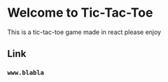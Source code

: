 # Welcome to Tic-Tac-Toe
This is a tic-tac-toe game made in react please enjoy



## Link

### `www.blabla`

